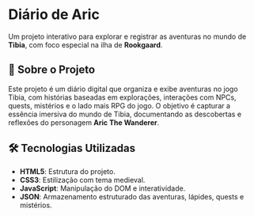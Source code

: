 
# **Diário de Aric**  

Um projeto interativo para explorar e registrar as aventuras no mundo de **Tibia**, com foco especial na ilha de **Rookgaard**.  

## **📜 Sobre o Projeto**  

Este projeto é um diário digital que organiza e exibe aventuras no jogo Tibia, com histórias baseadas em explorações, interações com NPCs, quests, mistérios e o lado mais RPG do jogo. O objetivo é capturar a essência imersiva do mundo de Tibia, documentando as descobertas e reflexões do personagem **Aric The Wanderer**.  

## **🛠️ Tecnologias Utilizadas**  

- **HTML5**: Estrutura do projeto.  
- **CSS3**: Estilização com tema medieval.  
- **JavaScript**: Manipulação do DOM e interatividade.  
- **JSON**: Armazenamento estruturado das aventuras, lápides, quests e mistérios.  

